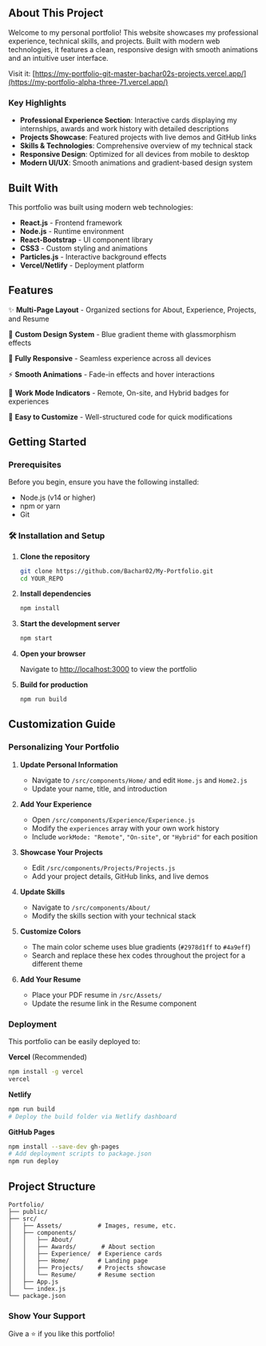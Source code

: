 ## About This Project

Welcome to my personal portfolio! This website showcases my professional experience, technical skills, and projects. Built with modern web technologies, it features a clean, responsive design with smooth animations and an intuitive user interface.

Visit it: [https://my-portfolio-git-master-bachar02s-projects.vercel.app/](https://my-portfolio-alpha-three-71.vercel.app/)

### Key Highlights

* **Professional Experience Section**: Interactive cards displaying my internships, awards and work history with detailed descriptions
* **Projects Showcase**: Featured projects with live demos and GitHub links
* **Skills & Technologies**: Comprehensive overview of my technical stack
* **Responsive Design**: Optimized for all devices from mobile to desktop
* **Modern UI/UX**: Smooth animations and gradient-based design system

## Built With

This portfolio was built using modern web technologies:

* **React.js** - Frontend framework
* **Node.js** - Runtime environment
* **React-Bootstrap** - UI component library
* **CSS3** - Custom styling and animations
* **Particles.js** - Interactive background effects
* **Vercel/Netlify** - Deployment platform

## Features

✨ **Multi-Page Layout** - Organized sections for About, Experience, Projects, and Resume

🎨 **Custom Design System** - Blue gradient theme with glassmorphism effects

📱 **Fully Responsive** - Seamless experience across all devices

⚡ **Smooth Animations** - Fade-in effects and hover interactions

🔄 **Work Mode Indicators** - Remote, On-site, and Hybrid badges for experiences

🎯 **Easy to Customize** - Well-structured code for quick modifications

## Getting Started

### Prerequisites

Before you begin, ensure you have the following installed:

* Node.js (v14 or higher)
* npm or yarn
* Git

### 🛠 Installation and Setup

1. **Clone the repository**

   ```bash
   git clone https://github.com/Bachar02/My-Portfolio.git
   cd YOUR_REPO
   ```

2. **Install dependencies**

   ```bash
   npm install
   ```

3. **Start the development server**

   ```bash
   npm start
   ```

4. **Open your browser**

   Navigate to [http://localhost:3000](http://localhost:3000) to view the portfolio

5. **Build for production**

   ```bash
   npm run build
   ```

## Customization Guide

### Personalizing Your Portfolio

1. **Update Personal Information**

   * Navigate to `/src/components/Home/` and edit `Home.js` and `Home2.js`
   * Update your name, title, and introduction

2. **Add Your Experience**

   * Open `/src/components/Experience/Experience.js`
   * Modify the `experiences` array with your own work history
   * Include `workMode: "Remote"`, `"On-site"`, or `"Hybrid"` for each position

3. **Showcase Your Projects**

   * Edit `/src/components/Projects/Projects.js`
   * Add your project details, GitHub links, and live demos

4. **Update Skills**

   * Navigate to `/src/components/About/`
   * Modify the skills section with your technical stack

5. **Customize Colors**

   * The main color scheme uses blue gradients (`#2978d1ff` to `#4a9eff`)
   * Search and replace these hex codes throughout the project for a different theme

6. **Add Your Resume**

   * Place your PDF resume in `/src/Assets/`
   * Update the resume link in the Resume component

### Deployment

This portfolio can be easily deployed to:

**Vercel** (Recommended)

```bash
npm install -g vercel
vercel
```

**Netlify**

```bash
npm run build
# Deploy the build folder via Netlify dashboard
```

**GitHub Pages**

```bash
npm install --save-dev gh-pages
# Add deployment scripts to package.json
npm run deploy
```

## Project Structure

```
Portfolio/
├── public/
├── src/
│   ├── Assets/          # Images, resume, etc.
│   ├── components/
│   │   ├── About/
│   │   ├── Awards/       # About section
│   │   ├── Experience/  # Experience cards
│   │   ├── Home/        # Landing page
│   │   ├── Projects/    # Projects showcase
│   │   └── Resume/      # Resume section
│   ├── App.js
│   └── index.js
└── package.json
```


### Show Your Support

Give a ⭐ if you like this portfolio!
